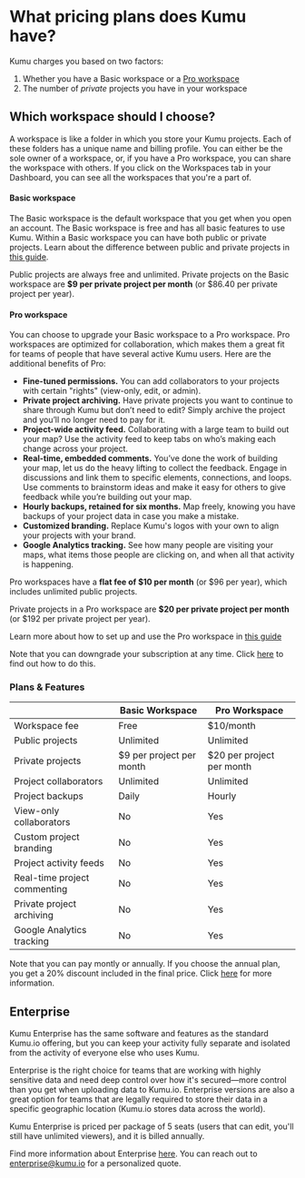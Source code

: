 # What pricing plans does Kumu have? 

Kumu charges you based on two factors:

1. Whether you have a Basic workspace or a [Pro workspace](/guides/pro-workspaces.md)
2. The number of _private_ projects you have in your workspace

## Which workspace should I choose? 
A workspace is like a folder in which you store your Kumu projects. Each of these folders has a unique name and billing profile. You can either be the sole owner of a workspace, or, if you have a Pro workspace, you can share the workspace with others.
If you click on the Workspaces tab in your Dashboard, you can see all the workspaces that you're a part of. 

#### Basic workspace

The Basic workspace is the default workspace that you get when you open an account. The Basic workspace is free and has all basic features to use Kumu.
Within a Basic workspace you can have both public or private projects. Learn about the difference between public and private projects in [this guide](/overview/collaboration.md#public-vs-private-projects).

Public projects are always free and unlimited. Private projects on the Basic workspace are **$9 per private project per month** (or $86.40 per private project per year).

#### Pro workspace

You can choose to upgrade your Basic workspace to a Pro workspace. Pro workspaces are optimized for collaboration, which makes them a great fit for teams of people that have several active Kumu users. 
Here are the additional benefits of Pro:

- **Fine-tuned permissions.** You can add collaborators to your projects with certain "rights" (view-only, edit, or admin).
- **Private project archiving.** Have private projects you want to continue to share through Kumu but don’t need to edit? Simply archive the project and you’ll no longer need to pay for it.
- **Project-wide activity feed.** Collaborating with a large team to build out your map? Use the activity feed to keep tabs on who’s making each change across your project.
- **Real-time, embedded comments.** You’ve done the work of building your map, let us do the heavy lifting to collect the feedback. Engage in discussions and link them to specific elements, connections, and loops. Use comments to brainstorm ideas and make it easy for others to give feedback while you’re building out your map.
- **Hourly backups, retained for six months.** Map freely, knowing you have backups of your project data in case you make a mistake.
- **Customized branding.** Replace Kumu's logos with your own to align your projects with your brand.
- **Google Analytics tracking.** See how many people are visiting your maps, what items those people are clicking on, and when all that activity is happening.

Pro workspaces have a **flat fee of $10 per month** (or $96 per year), which includes unlimited public projects. 

Private projects in a Pro workspace are **$20 per private project per month** (or $192 per private project per year). 

Learn more about how to set up and use the Pro workspace in [this guide](/guides/pro-workspaces.md)

<p class="alert alert-info">
  Note that you can downgrade your subscription at any time. Click <a class="alert-link" href="/faq/how-do-i-downgrade-to-free.md">here</a> to find out how to do this.
</p>


### Plans & Features

<table class="table table-condensed">
      <thead>
        <tr>
          <th> </th>
          <th>Basic Workspace</th>
          <th>Pro Workspace</th>
        </tr>
      </thead>
      <tbody>
        <tr>
          <td>Workspace fee</td>
          <td>Free</td>
          <td>$10/month</td>
        </tr>
        <tr>
          <td>Public projects</td>
          <td>Unlimited</td>
          <td>Unlimited</td>
        </tr>
                <tr>
          <td>Private projects</td>
          <td>$9 per project per month</td>
          <td>$20 per project per month</td>
        </tr>
                <tr>
          <td>Project collaborators</td>
          <td>Unlimited</td>
          <td>Unlimited</td>
        </tr>
                <tr>
          <td>Project backups</td>
          <td>Daily</td>
          <td>Hourly</td>
        </tr>
                <tr>
          <td>View-only collaborators</td>
          <td>No</td>
          <td>Yes</td>
        </tr>
                <tr>
          <td>Custom project branding</td>
          <td>No</td>
          <td>Yes</td>
        </tr>
                <tr>
          <td>Project activity feeds</td>
          <td>No</td>
          <td>Yes</td>
        </tr>
               <tr>
          <td>Real-time project commenting</td>
          <td>No</td>
          <td>Yes</td>
        </tr>
               <tr>
          <td>Private project archiving</td>
          <td>No</td>
          <td>Yes</td>
        </tr>
             <tr>
          <td>Google Analytics tracking</td>
          <td>No</td>
          <td>Yes</td>
        </tr>
      </tbody>
</table>

<p class="alert alert-info">
  Note that you can pay montly or annually. If you choose the annual plan, you get a 20% discount included in the final price. Click <a class="alert-link" href="/overview/billing.md">here</a> for more information.
</p>

## Enterprise

Kumu Enterprise has the same software and features as the standard Kumu.io offering, but you can keep your activity fully separate and isolated from the activity of everyone else who uses Kumu. 

Enterprise is the right choice for teams that are working with highly sensitive data and need deep control over how it's secured—more control than you get when uploading data to Kumu.io. Enterprise versions are also a great option for teams that are legally required to store their data in a specific geographic location (Kumu.io stores data across the world).

Kumu Enterprise is priced per package of 5 seats (users that can edit, you'll still have unlimited viewers), and it is billed annually. 

Find more information about Enterprise [here](https://kumu.io/enterprise). 
You can reach out to enterprise@kumu.io for a personalized quote. 
